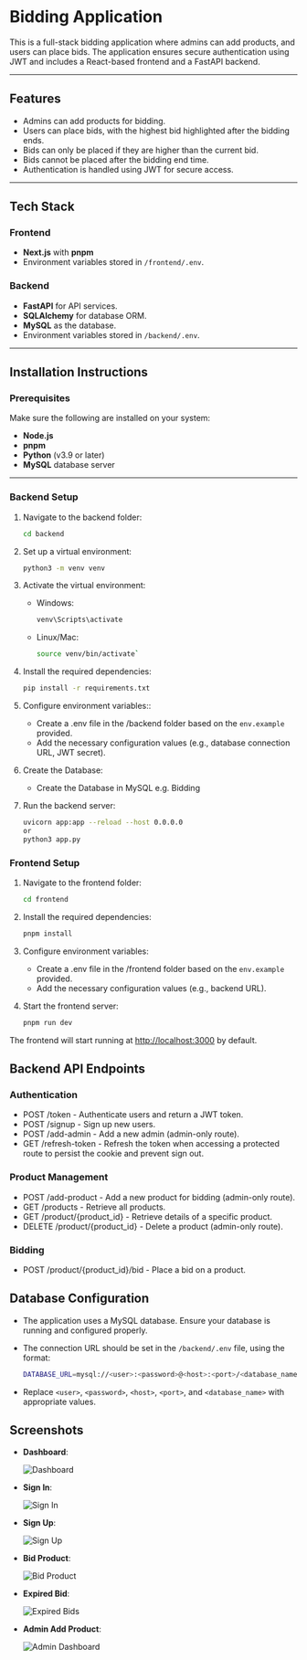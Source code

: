 # Bidding Application

This is a full-stack bidding application where admins can add products, and users can place bids. The application ensures secure authentication using JWT and includes a React-based frontend and a FastAPI backend.

---

## Features

- Admins can add products for bidding.
- Users can place bids, with the highest bid highlighted after the bidding ends.
- Bids can only be placed if they are higher than the current bid.
- Bids cannot be placed after the bidding end time.
- Authentication is handled using JWT for secure access.

---

## Tech Stack

### Frontend

- **Next.js** with **pnpm**
- Environment variables stored in `/frontend/.env`.

### Backend

- **FastAPI** for API services.
- **SQLAlchemy** for database ORM.
- **MySQL** as the database.
- Environment variables stored in `/backend/.env`.

---

## Installation Instructions

### Prerequisites

Make sure the following are installed on your system:

- **Node.js**
- **pnpm**
- **Python** (v3.9 or later)
- **MySQL** database server

---

### Backend Setup

1. Navigate to the backend folder:

   ```bash
   cd backend
   ```

2. Set up a virtual environment:

   ```bash
   python3 -m venv venv
   ```

3. Activate the virtual environment:
    - Windows:

      ```bash
      venv\Scripts\activate
      ```

    - Linux/Mac:

        ```bash
        source venv/bin/activate`
        ```

4. Install the required dependencies:

    ```bash
    pip install -r requirements.txt
    ```

5. Configure environment variables::
    - Create a .env file in the /backend folder based on the `env.example` provided.
    - Add the necessary configuration values (e.g., database connection URL, JWT secret).
6. Create the Database:
    - Create the Database in MySQL e.g. Bidding
7. Run the backend server:

    ```bash
    uvicorn app:app --reload --host 0.0.0.0 
    or
    python3 app.py
    ```

### Frontend Setup

1. Navigate to the frontend folder:

   ```bash
   cd frontend
   ```

2. Install the required dependencies:

    ```bash
    pnpm install
    ```

3. Configure environment variables:
    - Create a .env file in the /frontend folder based on the `env.example` provided.
    - Add the necessary configuration values (e.g., backend URL).
4. Start the frontend server:

    ```bash
    pnpm run dev
    ```

The frontend will start running at <http://localhost:3000> by default.

## Backend API Endpoints

### Authentication

- POST /token - Authenticate users and return a JWT token.
- POST /signup - Sign up new users.
- POST /add-admin - Add a new admin (admin-only route).
- GET /refresh-token - Refresh the token when accessing a protected route to persist the cookie and prevent sign out.

### Product Management

- POST /add-product - Add a new product for bidding (admin-only route).
- GET /products - Retrieve all products.
- GET /product/{product_id} - Retrieve details of a specific product.
- DELETE /product/{product_id} - Delete a product (admin-only route).

### Bidding

- POST /product/{product_id}/bid - Place a bid on a product.

## Database Configuration

- The application uses a MySQL database. Ensure your database is running and configured properly.
- The connection URL should be set in the `/backend/.env` file, using the format:

    ```bash
    DATABASE_URL=mysql://<user>:<password>@<host>:<port>/<database_name>
    ```

- Replace `<user>`, `<password>`, `<host>`, `<port>`, and `<database_name>` with appropriate values.

## Screenshots

- **Dashboard**:

    ![Dashboard](./public/screenshots/dashboard.png)

- **Sign In**:

    ![Sign In](./public/screenshots/sign-in.png)

- **Sign Up**:

    ![Sign Up](./public/screenshots/sign-up.png)

- **Bid Product**:

    ![Bid Product](./public/screenshots/bid-product.png)

- **Expired Bid**:

    ![Expired Bids](./public/screenshots/expired-bid.png)

- **Admin Add Product**:

    ![Admin Dashboard](./public/screenshots/add-product.png)
